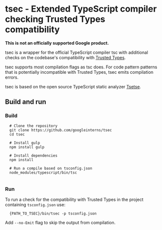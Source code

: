 # tsec - Extended TypeScript compiler checking Trusted Types compatibility

**This is not an officially supported Google product.**

tsec is a wrapper for the official TypeScript compiler tsc with additional
checks on the codebase's compatibility with
[Trusted Types](https://github.com/w3c/webappsec-trusted-types).

tsec supports most compilation flags as tsc does. For code pattern patterns that
is potentially incompatible with Trusted Types, tsec emits compilation errors.

tsec is based on the open source TypeScript static analyzer
[Tsetse](https://tsetse.info/).

## Build and run

### Build
```
  # Clone the repository
  git clone https://github.com/googleinterns/tsec
  cd tsec
  
  # Install gulp
  npm install gulp
  
  # Install dependencies
  npm install
  
  # Run a compile based on tsconfig.json
  node_modules/typescript/bin/tsc 
  
```

### Run

To run a check for the compatibility with Trusted Types in the project containing `tsconfig.json` use:
```
  {PATH_TO_TSEC}/bin/tsec -p tsconfig.json
```
Add `--no-Emit` flag to skip the output from compilation.
